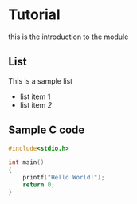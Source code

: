 # Tutorial

this is the introduction to the module

## List

This is a sample list
* list item 1
* list item *2*

## Sample C code

```C
#include<stdio.h>

int main()
{
	printf("Hello World!");
	return 0;
}
```